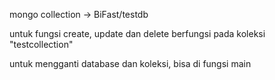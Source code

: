 mongo collection -> BiFast/testdb

untuk fungsi create, update dan delete berfungsi pada koleksi "testcollection"

untuk mengganti database dan koleksi, bisa di fungsi main
